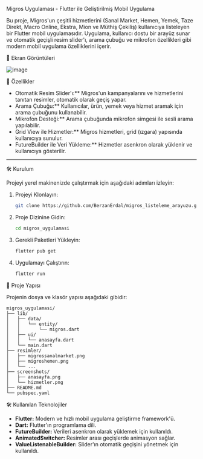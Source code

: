 Migros Uygulaması - Flutter ile Geliştirilmiş Mobil Uygulama

Bu proje, Migros'un çeşitli hizmetlerini (Sanal Market, Hemen, Yemek, Taze Direkt, Macro Online, Ekstra, Mion ve Müthiş Çekiliş) kullanıcıya listeleyen bir Flutter mobil uygulamasıdır. Uygulama, kullanıcı dostu bir arayüz sunar ve otomatik geçişli resim slider'ı, arama çubuğu ve mikrofon özellikleri gibi modern mobil uygulama özelliklerini içerir.

📸 Ekran Görüntüleri

![image](https://github.com/user-attachments/assets/217cbecc-893e-43dd-a2c1-c25005fa0bf4)


🚀 Özellikler

- Otomatik Resim Slider'ı:** Migros'un kampanyalarını ve hizmetlerini tanıtan resimler, otomatik olarak geçiş yapar.
- Arama Çubuğu:** Kullanıcılar, ürün, yemek veya hizmet aramak için arama çubuğunu kullanabilir.
- Mikrofon Desteği:** Arama çubuğunda mikrofon simgesi ile sesli arama yapılabilir.
- Grid View ile Hizmetler:** Migros hizmetleri, grid (ızgara) yapısında kullanıcıya sunulur.
- FutureBuilder ile Veri Yükleme:** Hizmetler asenkron olarak yüklenir ve kullanıcıya gösterilir.

---

🛠️ Kurulum

Projeyi yerel makinenizde çalıştırmak için aşağıdaki adımları izleyin:

1. Projeyi Klonlayın:
   ```bash
   git clone https://github.com/BerzanErdal/migros_listeleme_arayuzu.git
   ```

2. Proje Dizinine Gidin:
   ```bash
   cd migros_uygulamasi
   ```

3. Gerekli Paketleri Yükleyin:
   ```bash
   flutter pub get
   ```

4. Uygulamayı Çalıştırın:
   ```bash
   flutter run
   ```


📂 Proje Yapısı

Projenin dosya ve klasör yapısı aşağıdaki gibidir:

```
migros_uygulamasi/
├── lib/
│   ├── data/
│   │   └── entity/
│   │       └── migros.dart
│   ├── ui/
│   │   └── anasayfa.dart
│   └── main.dart
├── resimler/
│   ├── migrossanalmarket.png
│   ├── migroshemen.png
│   └── ...
├── screenshots/
│   ├── anasayfa.png
│   └── hizmetler.png
├── README.md
└── pubspec.yaml
```


🛠️ Kullanılan Teknolojiler

- **Flutter:** Modern ve hızlı mobil uygulama geliştirme framework'ü.
- **Dart:** Flutter'ın programlama dili.
- **FutureBuilder:** Verileri asenkron olarak yüklemek için kullanıldı.
- **AnimatedSwitcher:** Resimler arası geçişlerde animasyon sağlar.
- **ValueListenableBuilder:** Slider'ın otomatik geçişini yönetmek için kullanıldı.
